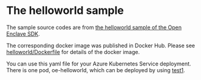 # The helloworld sample

The sample source codes are from [the helloworld sample of the Open Enclave SDK](https://github.com/openenclave/openenclave/tree/master/samples/helloworld).

The corresponding docker image was published in Docker Hub. Please see [helloworld/Dockerfile](Dockerfile) for details of the docker image.

You can use this yaml file for your Azure Kubernetes Service deployment. There is one pod, oe-helloworld, which can be deployed by using [test1](helm/helloworld/templates/helloworld.yaml).
